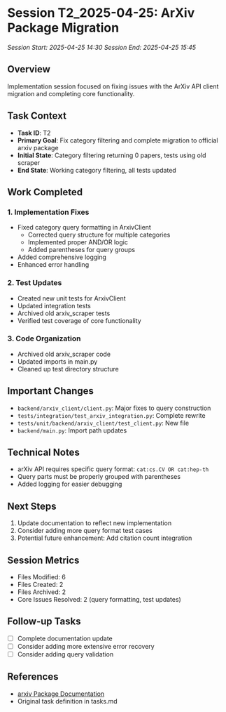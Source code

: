 # Session T2_2025-04-25: ArXiv Package Migration
*Session Start: 2025-04-25 14:30*
*Session End: 2025-04-25 15:45*

## Overview
Implementation session focused on fixing issues with the ArXiv API client migration and completing core functionality.

## Task Context
- **Task ID**: T2
- **Primary Goal**: Fix category filtering and complete migration to official arxiv package
- **Initial State**: Category filtering returning 0 papers, tests using old scraper
- **End State**: Working category filtering, all tests updated

## Work Completed

### 1. Implementation Fixes
- Fixed category query formatting in ArxivClient
  - Corrected query structure for multiple categories
  - Implemented proper AND/OR logic
  - Added parentheses for query groups
- Added comprehensive logging
- Enhanced error handling

### 2. Test Updates
- Created new unit tests for ArxivClient
- Updated integration tests
- Archived old arxiv_scraper tests
- Verified test coverage of core functionality

### 3. Code Organization
- Archived old arxiv_scraper code
- Updated imports in main.py
- Cleaned up test directory structure

## Important Changes
- `backend/arxiv_client/client.py`: Major fixes to query construction
- `tests/integration/test_arxiv_integration.py`: Complete rewrite
- `tests/unit/backend/arxiv_client/test_client.py`: New file
- `backend/main.py`: Import path updates

## Technical Notes
- arXiv API requires specific query format: `cat:cs.CV OR cat:hep-th`
- Query parts must be properly grouped with parentheses
- Added logging for easier debugging

## Next Steps
1. Update documentation to reflect new implementation
2. Consider adding more query format test cases
3. Potential future enhancement: Add citation count integration

## Session Metrics
- Files Modified: 6
- Files Created: 2
- Files Archived: 2
- Core Issues Resolved: 2 (query formatting, test updates)

## Follow-up Tasks
- [ ] Complete documentation update
- [ ] Consider adding more extensive error recovery
- [ ] Consider adding query validation

## References
- [arxiv Package Documentation](https://lukasschwab.me/arxiv.py/index.html)
- Original task definition in tasks.md